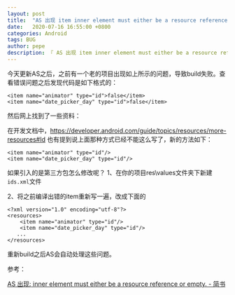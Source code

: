 ```yaml
---
layout: post
title:  "AS 出现 item inner element must either be a resource reference or empty"
date:   2020-07-16 16:55:00 +0800
categories: Android
tags: BUG
author: pepe
description: 『 AS 出现 item inner element must either be a resource reference or empty 』
---
```



今天更新AS之后，之前有一个老的项目出现如上所示的问题，导致build失败。查看错误问题之后发现代码是如下格式的：

```
<item name="animator" type="id">false</item>
<item name="date_picker_day" type="id">false</item>
```

然后网上找到了一些资料：

在开发文档中，https://developer.android.com/guide/topics/resources/more-resources#Id
也有提到说上面那种方式已经不能这么写了，新的方法如下：

```
<item name="animator" type="id"/>
<item name="date_picker_day" type="id"/>
```

如果引入的是第三方包怎么修改呢？
1、在你的项目res\values文件夹下新建`ids.xml`文件

2、将之前编译出错的item重新写一遍，改成下面的

```
<?xml version="1.0" encoding="utf-8"?>
<resources>
    <item name="animator" type="id"/>
    <item name="date_picker_day" type="id"/>
   ...
</resources>
```

重新build之后AS会自动处理这些问题。

参考：

[AS 出现:<item> inner element must either be a resource reference or empty. - 简书](https://www.jianshu.com/p/592308a335ff?tdsourcetag=s_pcqq_aiomsg)





